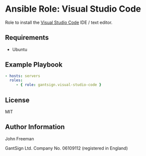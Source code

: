 Ansible Role: Visual Studio Code
================================

Role to install the [Visual Studio Code](https://code.visualstudio.com) IDE / text editor.

Requirements
------------

* Ubuntu

Example Playbook
----------------

```yaml
- hosts: servers
  roles:
     - { role: gantsign.visual-studio-code }
```

License
-------

MIT

Author Information
------------------

John Freeman

GantSign Ltd.
Company No. 06109112 (registered in England)
